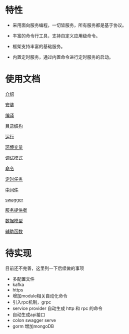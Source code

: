 
# 特性

- 采用面向服务编程，一切皆服务，所有服务都是基于协议。

- 丰富的命令行工具，支持自定义应用级命令。

- 框架支持丰富的基础服务。

- 内置定时服务，通过内置命令进行定时服务的启动。


# 使用文档

[介绍](docs/guide/introduce.md)

[安装](docs/guide/install.md)

[编译](docs/guide/build.md)

[目录结构](docs/guide/structure.md)

[运行](docs/guide/app.md)

[环境变量](docs/guide/env.md)

[调试模式](docs/guide/dev.md)

[命令](docs/guide/command.md)

[定时任务](docs/guide/cron.md)

[中间件](docs/guide/middleware.md)

[swagger](docs/guide/swagger.md)

[服务提供者](docs/guide/provider.md)

[数据模型](docs/guide/model.md)

[辅助函数](docs/guide/util.md)


# 待实现
目前还不完善，这里列一下后续做的事项
- 多配置文件
- kafka
- https
- 增加module相关自动化命令
- 引入rpc机制，grpc
- service provider 自动生成 http 和 rpc 的命令
- 自动生成api接口
- colon swagger serve 
- gorm 增加mongoDB

